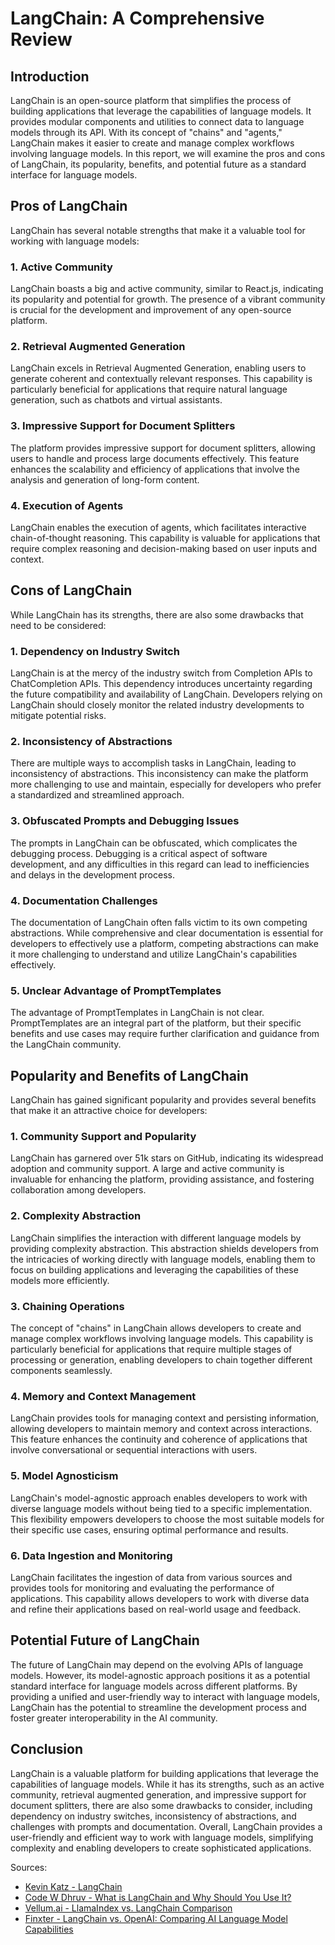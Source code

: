 # LangChain: A Comprehensive Review

## Introduction
LangChain is an open-source platform that simplifies the process of building applications that leverage the capabilities of language models. It provides modular components and utilities to connect data to language models through its API. With its concept of "chains" and "agents," LangChain makes it easier to create and manage complex workflows involving language models. In this report, we will examine the pros and cons of LangChain, its popularity, benefits, and potential future as a standard interface for language models.

## Pros of LangChain
LangChain has several notable strengths that make it a valuable tool for working with language models:

### 1. Active Community
LangChain boasts a big and active community, similar to React.js, indicating its popularity and potential for growth. The presence of a vibrant community is crucial for the development and improvement of any open-source platform.

### 2. Retrieval Augmented Generation
LangChain excels in Retrieval Augmented Generation, enabling users to generate coherent and contextually relevant responses. This capability is particularly beneficial for applications that require natural language generation, such as chatbots and virtual assistants.

### 3. Impressive Support for Document Splitters
The platform provides impressive support for document splitters, allowing users to handle and process large documents effectively. This feature enhances the scalability and efficiency of applications that involve the analysis and generation of long-form content.

### 4. Execution of Agents
LangChain enables the execution of agents, which facilitates interactive chain-of-thought reasoning. This capability is valuable for applications that require complex reasoning and decision-making based on user inputs and context.

## Cons of LangChain
While LangChain has its strengths, there are also some drawbacks that need to be considered:

### 1. Dependency on Industry Switch
LangChain is at the mercy of the industry switch from Completion APIs to ChatCompletion APIs. This dependency introduces uncertainty regarding the future compatibility and availability of LangChain. Developers relying on LangChain should closely monitor the related industry developments to mitigate potential risks.

### 2. Inconsistency of Abstractions
There are multiple ways to accomplish tasks in LangChain, leading to inconsistency of abstractions. This inconsistency can make the platform more challenging to use and maintain, especially for developers who prefer a standardized and streamlined approach.

### 3. Obfuscated Prompts and Debugging Issues
The prompts in LangChain can be obfuscated, which complicates the debugging process. Debugging is a critical aspect of software development, and any difficulties in this regard can lead to inefficiencies and delays in the development process.

### 4. Documentation Challenges
The documentation of LangChain often falls victim to its own competing abstractions. While comprehensive and clear documentation is essential for developers to effectively use a platform, competing abstractions can make it more challenging to understand and utilize LangChain's capabilities effectively.

### 5. Unclear Advantage of PromptTemplates
The advantage of PromptTemplates in LangChain is not clear. PromptTemplates are an integral part of the platform, but their specific benefits and use cases may require further clarification and guidance from the LangChain community.

## Popularity and Benefits of LangChain
LangChain has gained significant popularity and provides several benefits that make it an attractive choice for developers:

### 1. Community Support and Popularity
LangChain has garnered over 51k stars on GitHub, indicating its widespread adoption and community support. A large and active community is invaluable for enhancing the platform, providing assistance, and fostering collaboration among developers.

### 2. Complexity Abstraction
LangChain simplifies the interaction with different language models by providing complexity abstraction. This abstraction shields developers from the intricacies of working directly with language models, enabling them to focus on building applications and leveraging the capabilities of these models more efficiently.

### 3. Chaining Operations
The concept of "chains" in LangChain allows developers to create and manage complex workflows involving language models. This capability is particularly beneficial for applications that require multiple stages of processing or generation, enabling developers to chain together different components seamlessly.

### 4. Memory and Context Management
LangChain provides tools for managing context and persisting information, allowing developers to maintain memory and context across interactions. This feature enhances the continuity and coherence of applications that involve conversational or sequential interactions with users.

### 5. Model Agnosticism
LangChain's model-agnostic approach enables developers to work with diverse language models without being tied to a specific implementation. This flexibility empowers developers to choose the most suitable models for their specific use cases, ensuring optimal performance and results.

### 6. Data Ingestion and Monitoring
LangChain facilitates the ingestion of data from various sources and provides tools for monitoring and evaluating the performance of applications. This capability allows developers to work with diverse data and refine their applications based on real-world usage and feedback.

## Potential Future of LangChain
The future of LangChain may depend on the evolving APIs of language models. However, its model-agnostic approach positions it as a potential standard interface for language models across different platforms. By providing a unified and user-friendly way to interact with language models, LangChain has the potential to streamline the development process and foster greater interoperability in the AI community.

## Conclusion
LangChain is a valuable platform for building applications that leverage the capabilities of language models. While it has its strengths, such as an active community, retrieval augmented generation, and impressive support for document splitters, there are also some drawbacks to consider, including dependency on industry switches, inconsistency of abstractions, and challenges with prompts and documentation. Overall, LangChain provides a user-friendly and efficient way to work with language models, simplifying complexity and enabling developers to create sophisticated applications.

Sources:
- [Kevin Katz - LangChain](https://www.kevinkatz.io/posts/langchain)
- [Code W Dhruv - What is LangChain and Why Should You Use It?](https://codewdhruv.substack.com/p/what-is-langchain-and-why-should)
- [Vellum.ai - LlamaIndex vs. LangChain Comparison](https://www.vellum.ai/blog/llamaindex-vs-langchain-comparison)
- [Finxter - LangChain vs. OpenAI: Comparing AI Language Model Capabilities](https://blog.finxter.com/langchain-vs-openai-comparing-ai-language-model-capabilities)
